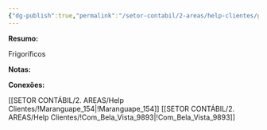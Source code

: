 ```yaml
---
{"dg-publish":true,"permalink":"/setor-contabil/2-areas/help-clientes/grupo-adriana/","dgPassFrontmatter":true,"created":"2025-07-18T14:32:03.892-03:00","updated":"2025-07-18T14:33:00.495-03:00"}
---
```


**Resumo:**

Frigoríficos

**Notas:**


**Conexões:**

[[SETOR CONTÁBIL/2. AREAS/Help Clientes/!Maranguape_154\|!Maranguape_154]]
[[SETOR CONTÁBIL/2. AREAS/Help Clientes/!Com_Bela_Vista_9893\|!Com_Bela_Vista_9893]]